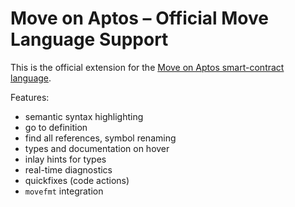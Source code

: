 # Move on Aptos – Official Move Language Support

This is the official extension for the [Move on Aptos smart-contract language](https://aptos.dev/en/build/smart-contracts).

Features:
* semantic syntax highlighting
* go to definition
* find all references, symbol renaming
* types and documentation on hover
* inlay hints for types
* real-time diagnostics
* quickfixes (code actions)
* `movefmt` integration
